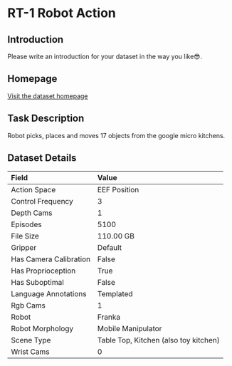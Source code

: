 # RT-1 Robot Action


## Introduction

Please write an introduction for your dataset in the way you like:sunglasses:.


## Homepage

[Visit the dataset homepage](https://ai.googleblog.com/2022/12/rt-1-robotics-transformer-for-real.html)


## Task Description

Robot picks, places and moves 17 objects from the google micro kitchens.


## Dataset Details

| Field                            | Value                    |
|:---------------------------------|:-------------------------|
| Action Space                     | EEF Position           |
| Control Frequency                     | 3           |
| Depth Cams                     | 1           |
| Episodes                     | 5100           |
| File Size                     |  110.00 GB           |
| Gripper                     | Default           |
| Has Camera Calibration                     | False           |
| Has Proprioception                     | True           |
| Has Suboptimal                     | False           |
| Language Annotations                     | Templated           |
| Rgb Cams                     | 1           |
| Robot                     | Franka           |
| Robot Morphology                     | Mobile Manipulator           |
| Scene Type                     | Table Top, Kitchen (also toy kitchen)           |
| Wrist Cams                     | 0           |


